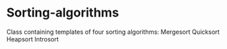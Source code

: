 # Sorting-algorithms
Class containing templates of four sorting algorithms: Mergesort Quicksort Heapsort Introsort 

